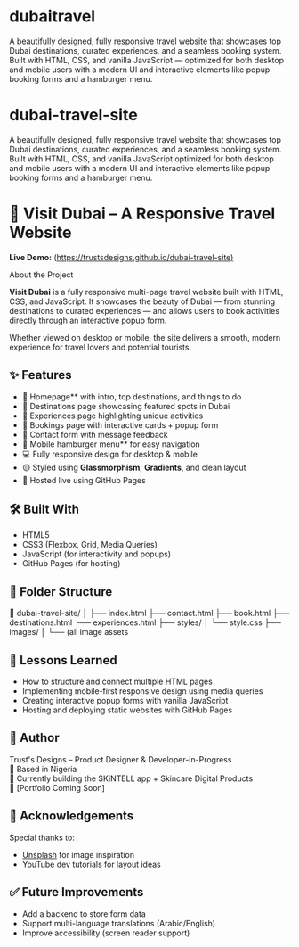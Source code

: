 # dubaitravel
A beautifully designed, fully responsive travel website that showcases top Dubai destinations, curated experiences, and a seamless booking system. Built with HTML, CSS, and vanilla JavaScript — optimized for both desktop and mobile users with a modern UI and interactive elements like popup booking forms and a hamburger menu.
# dubai-travel-site
A beautifully designed, fully responsive travel website that showcases top Dubai destinations, curated experiences, and a seamless booking system. Built with HTML, CSS, and vanilla JavaScript optimized for both desktop and mobile users with a modern UI and interactive elements like popup booking forms and a hamburger menu.
# 🌴 Visit Dubai – A Responsive Travel Website

**Live Demo:** ([https://trustsdesigns.github.io/dubai-travel-site)](https://trustdesigns.github.io/dubai-travel-site/)


About the Project

**Visit Dubai** is a fully responsive multi-page travel website built with HTML, CSS, and JavaScript. It showcases the beauty of Dubai — from stunning destinations to curated experiences — and allows users to book activities directly through an interactive popup form.

Whether viewed on desktop or mobile, the site delivers a smooth, modern experience for travel lovers and potential tourists.


## ✨ Features

- 🌇 Homepage** with intro, top destinations, and things to do
- 📍 Destinations page showcasing featured spots in Dubai
- 🧳 Experiences page highlighting unique activities
- 📅 Bookings page with interactive cards + popup form
- 💌 Contact form with message feedback
- 🍔 Mobile hamburger menu** for easy navigation
- 💻 Fully responsive design for desktop & mobile
- 🟡 Styled using **Glassmorphism**, **Gradients**, and clean layout
- 🔗 Hosted live using GitHub Pages

## 🛠 Built With

- HTML5
- CSS3 (Flexbox, Grid, Media Queries)
- JavaScript (for interactivity and popups)
- GitHub Pages (for hosting)


## 📂 Folder Structure

📁 dubai-travel-site/
│
├── index.html
├── contact.html
├── book.html
├── destinations.html
├── experiences.html
├── styles/
│ └── style.css
├── images/
│ └── (all image assets


## 🧠 Lessons Learned

- How to structure and connect multiple HTML pages
- Implementing mobile-first responsive design using media queries
- Creating interactive popup forms with vanilla JavaScript
- Hosting and deploying static websites with GitHub Pages


## 📣 Author

Trust's Designs – Product Designer & Developer-in-Progress  
📍 Based in Nigeria  
💚 Currently building the SKiNTELL app + Skincare Digital Products  
🔗 [Portfolio Coming Soon]  


## 🙌 Acknowledgements

Special thanks to:
- [Unsplash](https://unsplash.com/) for image inspiration
- YouTube dev tutorials for layout ideas



## ✅ Future Improvements

- Add a backend to store form data
- Support multi-language translations (Arabic/English)
- Improve accessibility (screen reader support)


